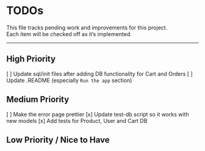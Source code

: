# TODOs

This file tracks pending work and improvements for this project.  
Each item will be checked off as it’s implemented.

---

## High Priority 
[ ] Update sql/init files after adding DB functionality for Cart and Orders
[ ] Update .README (especially `Run the app` section)

## Medium Priority
[ ] Make the error page prettier
[x] Update test-db script so it works with new models
[x] Add tests for Product, User and Cart DB 

## Low Priority / Nice to Have